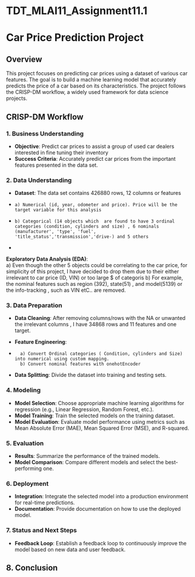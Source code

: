 # TDT_MLAI11_Assignment11.1

# Car Price Prediction Project

## Overview
This project focuses on predicting car prices using a dataset of various car features. The goal is to build a machine learning model that accurately predicts the price of a car based on its characteristics. The project follows the CRISP-DM workflow, a widely used framework for data science projects.

## CRISP-DM Workflow
### 1. Business Understanding
- **Objective**: Predict car prices to assist a group of used car dealers interested in fine tuning their inventory
- **Success Criteria**: Accurately predict car prices from the important features presented in the data set.

### 2. Data Understanding
- **Dataset**: The data set contains 426880 rows, 12 columns or features
-     a) Numerical (id, year, odometer and price). Price will be the target variable for this analysis
-     b) Categorical (14 objects which  are found to have 3 ordinal categories (condition, cylinders and size) , 6 nominals (manufacturer', 'type', 'fuel', 'title_status','transmission','drive-) and 5 others
-     
**Exploratory Data Analysis (EDA)**:  
       a) Even though the other 5 objects could be correlating to the car price, for simplicity of this project, I have decided to drop them due to  their either irrelevant to car price (ID, VIN) or too large $ of categoris
        b) For example, the nominal features such as region (392), state(51) , and model(5139) or the info-tracking , such as VIN etC.. are removed.
### 3. Data Preparation
- **Data Cleaning**: After removing columns/rows with the NA or unwanted the irrelevant columns , I have 34868 rows and 11 features and one target. 

- **Feature Engineering**:
-       a) Convert Ordinal categories ( Condition, cylinders and Size) into numerical using custom mapping.
        b) Convert nominal features with onehotEncoder 
       
- **Data Splitting**: Divide the dataset into training and testing sets.

### 4. Modeling
- **Model Selection**: Choose appropriate machine learning algorithms for regression (e.g., Linear Regression, Random Forest, etc.).
- **Model Training**: Train the selected models on the training dataset.
- **Model Evaluation**: Evaluate model performance using metrics such as Mean Absolute Error (MAE), Mean Squared Error (MSE), and R-squared.

### 5. Evaluation
- **Results**: Summarize the performance of the trained models.
- **Model Comparison**: Compare different models and select the best-performing one.

### 6. Deployment
- **Integration**: Integrate the selected model into a production environment for real-time predictions.
- **Documentation**: Provide documentation on how to use the deployed model.

### 7. Status and Next Steps
- **Feedback Loop**: Establish a feedback loop to continuously improve the model based on new data and user feedback.

## 8. Conclusion

